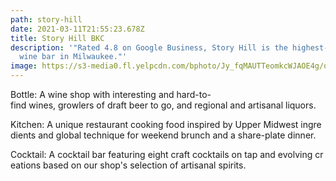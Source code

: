 ```yaml
---
path: story-hill
date: 2021-03-11T21:55:23.678Z
title: Story Hill BKC
description: '"Rated 4.8 on Google Business, Story Hill is the highest-rated
  wine bar in Milwaukee."'
image: https://s3-media0.fl.yelpcdn.com/bphoto/Jy_fqMAUTTeomkcWJAOE4g/o.jpg
---
```



Bottle: A wine shop with interesting and hard-to-find wines, growlers of draft beer to go, and regional and artisanal liquors.

Kitchen: A unique restaurant cooking food inspired by Upper Midwest ingredients and global technique for weekend brunch and a share-plate dinner. 

Cocktail: A cocktail bar featuring eight craft cocktails on tap and evolving creations based on our shop's selection of artisanal spirits.
